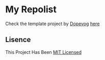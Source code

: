 # My Repolist
Check the template project by [Dopevog](https://github.com/dopevog) [here](https://github.com/dopevog/repolist)
## Lisence
This Project Has Been [MIT Licensed](https://github.com/dopevog/repolist/blob/main/LICENSE)
